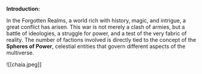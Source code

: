 **Introduction:**

In the Forgotten Realms, a world rich with history, magic, and intrigue, a great conflict has arisen. This war is not merely a clash of armies, but a battle of ideologies, a struggle for power, and a test of the very fabric of reality. The number of factions involved is directly tied to the concept of the **Spheres of Power**, celestial entities that govern different aspects of the multiverse.

![[chaia.jpeg]]

